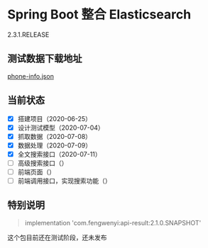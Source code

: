 # Spring Boot 整合 Elasticsearch

2.3.1.RELEASE

## 测试数据下载地址

[phone-info.json](https://download.csdn.net/download/qq_28336351/12595861)

## 当前状态

* [x] 搭建项目（2020-06-25）
* [x] 设计测试模型（2020-07-04）
* [x] 抓取数据（2020-07-08）
* [x] 数据处理（2020-07-09）
* [x] 全文搜索接口（2020-07-11）
* [ ] 高级搜索接口（）
* [ ] 前端页面（）
* [ ] 前端调用接口，实现搜索功能（）

## 特别说明

> implementation 'com.fengwenyi:api-result:2.1.0.SNAPSHOT'

这个包目前还在测试阶段，还未发布